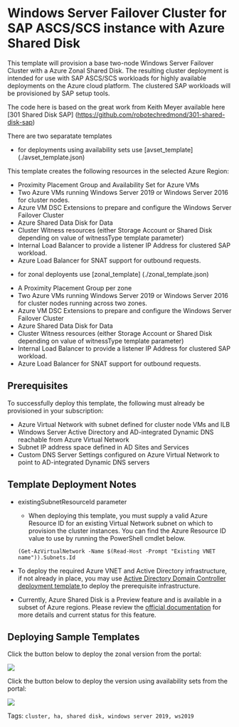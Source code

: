 # Windows Server Failover Cluster for SAP ASCS/SCS instance with Azure Shared Disk
This template will provision a base two-node Windows Server Failover Cluster with a Azure Zonal Shared Disk. The resulting cluster deployment is intended for use with SAP ASCS/SCS workloads for highly available deployments on the Azure cloud platform. The clustered SAP workloads will be provisioned by SAP setup tools.

The code here is based on the great work from Keith Meyer available here [301 Shared Disk SAP] (https://github.com/robotechredmond/301-shared-disk-sap)

There are two separatate templates

- for deployments using availability sets use  [avset_template] (./avset_template.json)

This template creates the following resources in the selected Azure Region:

+	Proximity Placement Group and Availability Set for Azure VMs
+   Two Azure VMs running Windows Server 2019 or Windows Server 2016 for cluster nodes.
+   Azure VM DSC Extensions to prepare and configure the Windows Server Failover Cluster
+   Azure Shared Data Disk for Data
+   Cluster Witness resources (either Storage Account or Shared Disk depending on value of witnessType template parameter)
+   Internal Load Balancer to provide a listener IP Address for clustered SAP workload.
+   Azure Load Balancer for SNAT support for outbound requests.

- for zonal deployents use [zonal_template] (./zonal_template.json)

+	A Proximity Placement Group per zone
+   Two Azure VMs running Windows Server 2019 or Windows Server 2016 for cluster nodes running across two zones.
+   Azure VM DSC Extensions to prepare and configure the Windows Server Failover Cluster
+   Azure Shared Data Disk for Data
+   Cluster Witness resources (either Storage Account or Shared Disk depending on value of witnessType template parameter)
+   Internal Load Balancer to provide a listener IP Address for clustered SAP workload.
+   Azure Load Balancer for SNAT support for outbound requests.


## Prerequisites

To successfully deploy this template, the following must already be provisioned in your subscription:

+   Azure Virtual Network with subnet defined for cluster node VMs and ILB
+   Windows Server Active Directory and AD-integrated Dynamic DNS reachable from Azure Virtual Network
+   Subnet IP address space defined in AD Sites and Services
+   Custom DNS Server Settings configured on Azure Virtual Network to point to AD-integrated Dynamic DNS servers

## Template Deployment Notes

+ existingSubnetResourceId parameter
    + When deploying this template, you must supply a valid Azure Resource ID for an existing Virtual Network subnet on which to provision the cluster instances.  You can find the Azure Resource ID value to use by running the PowerShell cmdlet below.

    `(Get-AzVirtualNetwork -Name $(Read-Host -Prompt "Existing VNET name")).Subnets.Id`

+ To deploy the required Azure VNET and Active Directory infrastructure, if not already in place, you may use [Active Directory Domain Controller deployment template ]("https://github.com/Azure/azure-quickstart-templates/tree/master/active-directory-new-domain-ha-2-dc) to deploy the prerequisite infrastructure.

+   Currently, Azure Shared Disk is a Preview feature and is available in a subset of Azure regions. Please review the <a href="https://docs.microsoft.com/en-us/azure/virtual-machines/windows/disks-shared-enable">official documentation</a> for more details and current status for this feature.

## Deploying Sample Templates

Click the button below to deploy the zonal version from the portal:

<a href="https://portal.azure.com/#create/Microsoft.Template/uri/https%3A%2F%2Fraw.githubusercontent.com%2FAzure%2FSAP-on-Azure-Scripts-and-Utilities%2Fmain%2FSharedDiskSamples%2Fzonal_template.json" target="_blank">
    <img src="http://azuredeploy.net/deploybutton.png"/>
</a>

Click the button below to deploy the version using availability sets from the portal:

<a href="https://portal.azure.com/#create/Microsoft.Template/uri/https%3A%2F%2Fraw.githubusercontent.com%2FAzure%2FSAP-on-Azure-Scripts-and-Utilities%2Fmain%2FSharedDiskSamples%2Favset_template.json" target="_blank">
    <img src="http://azuredeploy.net/deploybutton.png"/>
</a>


Tags: ``cluster, ha, shared disk, windows server 2019, ws2019``